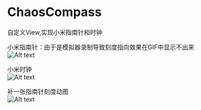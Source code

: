 # ChaosCompass
自定义View,实现小米指南针和时钟

小米指南针：由于是模拟器录制导致刻度指向效果在GIF中显示不出来  
![Alt text](https://github.com/ChaosOctopus/ChaosCompass/blob/master/app/src/main/res/drawable/compass.gif)  


小米时钟  
![Alt text](https://github.com/ChaosOctopus/ChaosCompass/blob/master/app/src/main/res/drawable/oclock.gif)  

  
补一张指南针刻度动图  
![Alt text](http://m.qpic.cn/psb?/V11N8UKD02Mf0g/cOSz6M52F9O9lwknSkxjebcFiw.XIW5OrNU61x2W14A!/b/dAEBAAAAAAAA&bo=5AFjAgAAAAAChyc!&rf=viewer_4)  



